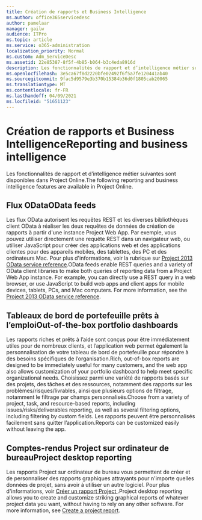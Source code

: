 ```yaml
---
title: Création de rapports et Business Intelligence
ms.author: office365servicedesc
author: pamelaar
manager: gailw
audience: ITPro
ms.topic: article
ms.service: o365-administration
localization_priority: Normal
ms.custom: Adm_ServiceDesc
ms.assetid: 22e85387-8f5f-4b85-b064-b3c4eda8916d
description: Les fonctionnalités de rapport et d’intelligence métier suivantes sont disponibles dans Project Online.
ms.openlocfilehash: 3e5ca67f8d2220bfe02492f6f5a7fe120441ab40
ms.sourcegitcommit: 9fac5d9579e3b370b15384b36d0f1805cab20065
ms.translationtype: MT
ms.contentlocale: fr-FR
ms.lasthandoff: 04/09/2021
ms.locfileid: "51651123"
---
```

# <a name="reporting-and-business-intelligence"></a><span data-ttu-id="29eb4-103">Création de rapports et Business Intelligence</span><span class="sxs-lookup"><span data-stu-id="29eb4-103">Reporting and business intelligence</span></span>

<span data-ttu-id="29eb4-104">Les fonctionnalités de rapport et d’intelligence métier suivantes sont disponibles dans Project Online.</span><span class="sxs-lookup"><span data-stu-id="29eb4-104">The following reporting and business intelligence features are available in Project Online.</span></span>
  
## <a name="odata-feeds"></a><span data-ttu-id="29eb4-105">Flux OData</span><span class="sxs-lookup"><span data-stu-id="29eb4-105">OData feeds</span></span>

<span data-ttu-id="29eb4-p101">Les flux OData autorisent les requêtes REST et les diverses bibliothèques client OData à réaliser les deux requêtes de données de création de rapports à partir d'une instance Project Web App. Par exemple, vous pouvez utiliser directement une requête REST dans un navigateur web, ou utiliser JavaScript pour créer des applications web et des applications clientes pour des appareils mobiles, des tablettes, des PC et des ordinateurs Mac. Pour plus d'informations, voir la rubrique sur [Project 2013 OData service reference](/previous-versions/office/project-odata/jj163015(v=office.15)).</span><span class="sxs-lookup"><span data-stu-id="29eb4-p101">OData feeds enable REST queries and a variety of OData client libraries to make both queries of reporting data from a Project Web App instance. For example, you can directly use a REST query in a web browser, or use JavaScript to build web apps and client apps for mobile devices, tablets, PCs, and Mac computers. For more information, see the [Project 2013 OData service reference](/previous-versions/office/project-odata/jj163015(v=office.15)).</span></span>
  
## <a name="out-of-the-box-portfolio-dashboards"></a><span data-ttu-id="29eb4-109">Tableaux de bord de portefeuille prêts à l’emploi</span><span class="sxs-lookup"><span data-stu-id="29eb4-109">Out-of-the-box portfolio dashboards</span></span>

<span data-ttu-id="29eb4-110">Les rapports riches et prêts à l’aide sont conçus pour être immédiatement utiles pour de nombreux clients, et l’application web permet également la personnalisation de votre tableau de bord de portefeuille pour répondre à des besoins spécifiques de l’organisation.</span><span class="sxs-lookup"><span data-stu-id="29eb4-110">Rich, out-of-box reports are designed to be immediately useful for many customers, and the web app also allows customization of your portfolio dashboard to help meet specific organizational needs.</span></span> <span data-ttu-id="29eb4-111">Choisissez parmi une variété de rapports basés sur des projets, des tâches et des ressources, notamment des rapports sur les problèmes/risques/livrables, ainsi que plusieurs options de filtrage, notamment le filtrage par champs personnalisés.</span><span class="sxs-lookup"><span data-stu-id="29eb4-111">Choose from a variety of project, task, and resource-based reports, including issues/risks/deliverables reporting, as well as several filtering options, including filtering by custom fields.</span></span> <span data-ttu-id="29eb4-112">Les rapports peuvent être personnalisés facilement sans quitter l’application.</span><span class="sxs-lookup"><span data-stu-id="29eb4-112">Reports can be customized easily without leaving the app.</span></span> 
  
## <a name="project-desktop-reporting"></a><span data-ttu-id="29eb4-113">Comptes-rendus Project sur ordinateur de bureau</span><span class="sxs-lookup"><span data-stu-id="29eb4-113">Project desktop reporting</span></span>

<span data-ttu-id="29eb4-p103">Les rapports Project sur ordinateur de bureau vous permettent de créer et de personnaliser des rapports graphiques attrayants pour n'importe quelles données de projet, sans avoir à utiliser un autre logiciel. Pour plus d'informations, voir [Créer un rapport Project ](https://go.microsoft.com/fwlink/?LinkID=823657&amp;clcid=0x409).</span><span class="sxs-lookup"><span data-stu-id="29eb4-p103">Project desktop reporting allows you to create and customize striking graphical reports of whatever project data you want, without having to rely on any other software. For more information, see [Create a project report](https://go.microsoft.com/fwlink/?LinkID=823657&amp;clcid=0x409).</span></span>
